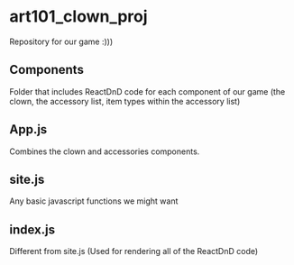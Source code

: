 # art101_clown_proj
Repository for our game :)))

## Components
Folder that includes ReactDnD code for each component of our game (the clown, the accessory list, item types within the accessory list)

## App.js
Combines the clown and accessories components.


## site.js
Any basic javascript functions we might want

## index.js
Different from site.js (Used for rendering all of the ReactDnD code)
